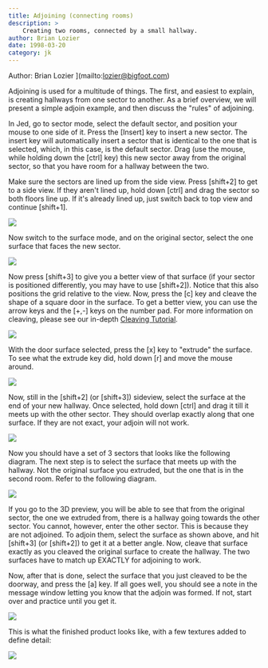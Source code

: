 ```yaml
---
title: Adjoining (connecting rooms)
description: >
    Creating two rooms, connected by a small hallway.
author: Brian Lozier
date: 1998-03-20
category: jk
---
```


Author: Brian Lozier
](mailto:lozier@bigfoot.com)  
  
Adjoining is used for a multitude of
things. The first, and easiest to explain, is creating hallways from one
sector to another. As a brief overview, we will present a simple adjoin
example, and then discuss the "rules" of adjoining.  
  
In Jed, go to sector mode, select the default sector, and position
your mouse to one side of it. Press the \[Insert\] key to insert a new
sector. The insert key will automatically insert a sector that is
identical to the one that is selected, which, in this case, is the
default sector. Drag (use the mouse, while holding down the \[ctrl\]
key) this new sector away from the original sector, so that you have
room for a hallway between the two.  
  
Make sure the sectors are lined up from the side view. Press \[shift+2\]
to get to a side view. If they aren't lined up, hold down \[ctrl\] and
drag the sector so both floors line up. If it's already lined up, just
switch back to top view and continue \[shift+1\].  
  

![](1.gif)

  
Now switch to the surface mode, and on the original sector, select
the one surface that faces the new sector.  
  

![](2.gif)

  
  
Now press \[shift+3\] to give you a better view of that surface (if
your sector is positioned differently, you may have to use \[shift+2\]).
Notice that this also positions the grid relative to the view. Now,
press the \[c\] key and cleave the shape of a square door in the
surface. To get a better view, you can use the arrow keys and the
\[+,-\] keys on the number pad. For more information on cleaving, please
see our in-depth [Cleaving Tutorial](/tutorials/cleaving/).  
  

![](3.gif)

  
  
With the door surface selected, press the \[x\] key to "extrude" the
surface. To see what the extrude key did, hold down \[r\] and move the
mouse around.  
  

![](4.gif)

  
  
Now, still in the \[shift+2\] (or \[shift+3\]) sideview, select the
surface at the end of your new hallway. Once selected, hold down
\[ctrl\] and drag it till it meets up with the other sector. They should
overlap exactly along that one surface. If they are not exact, your
adjoin will not work.  
  

![](5.gif)

  
  
Now you should have a set of 3 sectors that looks like the following
diagram. The next step is to select the surface that meets up with the
hallway. Not the original surface you extruded, but the one that is in
the second room. Refer to the following diagram.  
  

![](6.gif)

  
  
If you go to the 3D preview, you will be able to see that from the
original sector, the one we extruded from, there is a hallway going
towards the other sector. You cannot, however, enter the other sector.
This is because they are not adjoined. To adjoin them, select the
surface as shown above, and hit \[shift+3\] (or \[shift+2\]) to get it
at a better angle. Now, cleave that surface exactly as you cleaved the
original surface to create the hallway. The two surfaces have to match
up EXACTLY for adjoining to work.  
  
Now, after that is done, select the surface that you just cleaved to
be the doorway, and press the \[a\] key. If all goes well, you should
see a note in the message window letting you know that the adjoin was
formed. If not, start over and practice until you get it.  
  

![](7.gif)

  
  
This is what the finished product looks like, with a few textures
added to define detail:  
  

![](8.gif)

